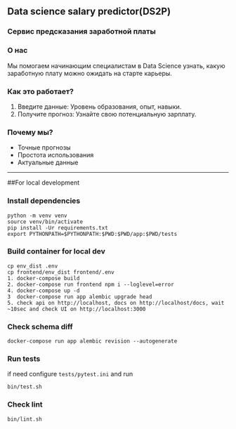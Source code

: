 ## Data science salary predictor(DS2P)
### Сервис предсказания заработной платы
### О нас
Мы помогаем начинающим специалистам в Data Science узнать, какую заработную плату можно ожидать на старте карьеры.

### Как это работает?
1. Введите данные: Уровень образования, опыт, навыки.
2. Получите прогноз: Узнайте свою потенциальную зарплату.
### Почему мы?
- Точные прогнозы
- Простота использования
- Актуальные данные

----
##For local development
### Install dependencies
```
python -m venv venv
source venv/bin/activate
pip install -Ur requirements.txt
export PYTHONPATH=$PYTHONPATH:$PWD:$PWD/app:$PWD/tests
```

### Build container for local dev
```
cp env_dist .env
cp frontend/env_dist frontend/.env
1. docker-compose build
2. docker-compose run frontend npm i --loglevel=error
4. docker-compose up -d
3  docker-compose run app alembic upgrade head
5. check api on http://localhost, docs on http://localhost/docs, wait ~10sec and check UI on http://localhost:3000
```
### Check schema diff
```
docker-compose run app alembic revision --autogenerate
```
### Run tests
if need configure `tests/pytest.ini` and run
```
bin/test.sh
```
### Check lint
```
bin/lint.sh
```

